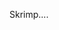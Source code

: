 Skrimp....

<!---
5kr1mp/5kr1mp is a ✨ special ✨ repository because its `README.md` (this file) appears on your GitHub profile.
You can click the Preview link to take a look at your changes.
--->
